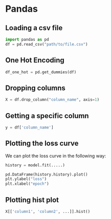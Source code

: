 # Pandas

## Loading a csv file
```python
import pandas as pd
df = pd.read_csv("path/to/file.csv")
```

## One Hot Encoding
```python
df_one_hot = pd.get_dummies(df)
```

## Dropping columns
```python
X = df.drop_column("column_name", axis=1)
```

## Getting a specific column
```python
y = df['column_name']
```

## Plotting the loss curve
We can plot the loss curve in the following way:
```python
history = model.fit(.....)

pd.DataFrame(history.history).plot()
plt.ylabel("loss")
plt.xlabel("epoch")
```
## Plotting hist plot
```python
X[['column1', 'column2', ...]].hist()
```